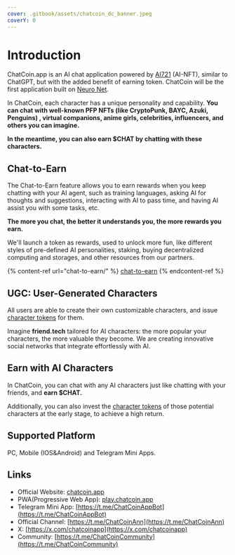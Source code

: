 ```yaml
---
cover: .gitbook/assets/chatcoin_dc_banner.jpeg
coverY: 0
---
```


# Introduction

ChatCoin.app is an AI chat application powered by [AI721](broken-reference) (AI-NFT), similar to ChatGPT, but with the added benefit of earning token. ChatCoin will be the first application built on [Neuro Net](broken-reference).

In ChatCoin, each character has a unique personality and capability. **You can chat with well-known PFP NFTs (like CryptoPunk, BAYC, Azuki, Penguins) , virtual companions, anime girls, celebrities, influencers, and others you can imagine.**&#x20;

**In the meantime, you can also earn $CHAT by chatting with these characters.**

## Chat-to-Earn

The Chat-to-Earn feature allows you to earn rewards when you keep chatting with your AI agent, such as training languages, asking AI for thoughts and suggestions, interacting with AI to pass time, and having AI assist you with some tasks, etc.

**The more you chat, the better it understands you, the more rewards you earn.**

We'll launch a token as rewards, used to unlock more fun, like different styles of pre-defined AI personalities, staking, buying decentralized computing and storages, and other resources from our partners.

{% content-ref url="chat-to-earn/" %}
[chat-to-earn](chat-to-earn/)
{% endcontent-ref %}

## UGC: User-Generated Characters

All users are able to create their own customizable characters, and issue [character tokens](broken-reference) for them.&#x20;

Imagine **friend.tech** tailored for AI characters: the more popular your characters, the more valuable they become. We are creating innovative social networks that integrate effortlessly with AI.

## Earn with AI Characters

In ChatCoin, you can chat with any AI characters just like chatting with your friends, and **earn $CHAT.**&#x20;

Additionally, you can also invest the [character tokens](broken-reference) of those potential characters at the early stage, to achieve a high return.&#x20;

## Supported Platform

PC, Mobile (IOS\&Android) and Telegram Mini Apps.

## Links

* Official Website: [chatcoin.app](https://chatcoin.app)
* PWA(Progressive Web App): [play.chatcoin.app](https://play.chatcoin.app)
* Telegram Mini App: [https://t.me/ChatCoinAppBot](https://t.me/ChatCoinAppBot)
* Official Channel: [https://t.me/ChatCoinAnn](https://t.me/ChatCoinAnn)
* X: [https://x.com/chatcoinapp](https://x.com/chatcoinapp)
* Community:  [https://t.me/ChatCoinCommunity](https://t.me/ChatCoinCommunity)
